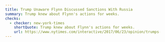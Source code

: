 ```yaml
---
title: Trump Unaware Flynn Discussed Sanctions With Russia
summary: Trump knew about Flynn's actions for weeks.
checks:
  - checker: new-york-times
    shortQuote: Trump knew about Flynn's actions for weeks.
    url: https://www.nytimes.com/interactive/2017/06/23/opinion/trumps-lies.html
---
```

